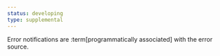 ```yaml
---
status: developing
type: supplemental
---
```


Error notifications are :term[programmatically associated] with the error source.
